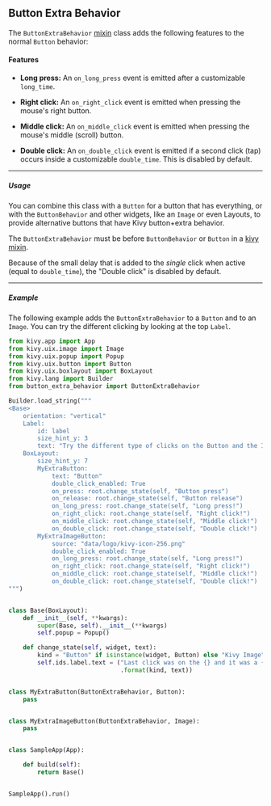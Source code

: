 ## Button Extra Behavior

The `ButtonExtraBehavior` [mixin](https://en.wikipedia.org/wiki/Mixin)
class adds the following features to the normal `Button` behavior:

#### Features

* **Long press:** An `on_long_press` event is emitted after a customizable
  `long_time`.

* **Right click:** An `on_right_click` event is emitted when pressing the
  mouse's right button.

* **Middle click:** An `on_middle_click` event is emitted when pressing the
  mouse's middle (scroll) button.

* **Double click:** An `on_double_click` event is emitted if a second click
  (tap) occurs inside a customizable `double_time`. This is disabled by
  default.
___

##### Usage

You can combine this class with a `Button` for a button that has everything,
or with the `ButtonBehavior` and other widgets, like an `Image` or even Layouts,
to provide alternative buttons that have Kivy button+extra behavior.

The `ButtonExtraBehavior` must be before `ButtonBehavior` or `Button` in a
[kivy mixin](https://kivy.org/doc/stable/api-kivy.uix.behaviors.html).

Because of the small delay that is added to the _single_ click when active (equal
to `double_time`), the "Double click" is disabled by default.
___

##### Example

The following example adds the `ButtonExtraBehavior` to a `Button` and to an
`Image`. You can try the different clicking by looking at the top `Label`.

```python
from kivy.app import App
from kivy.uix.image import Image
from kivy.uix.popup import Popup
from kivy.uix.button import Button
from kivy.uix.boxlayout import BoxLayout
from kivy.lang import Builder
from button_extra_behavior import ButtonExtraBehavior

Builder.load_string("""
<Base>
    orientation: "vertical"
    Label:
        id: label
        size_hint_y: 3
        text: "Try the different type of clicks on the Button and the Image"
    BoxLayout:
        size_hint_y: 7
        MyExtraButton:
            text: "Button"
            double_click_enabled: True
            on_press: root.change_state(self, "Button press")
            on_release: root.change_state(self, "Button release")
            on_long_press: root.change_state(self, "Long press!")
            on_right_click: root.change_state(self, "Right click!")
            on_middle_click: root.change_state(self, "Middle click!")
            on_double_click: root.change_state(self, "Double click!")
        MyExtraImageButton:
            source: "data/logo/kivy-icon-256.png"
            double_click_enabled: True
            on_long_press: root.change_state(self, "Long press!")
            on_right_click: root.change_state(self, "Right click!")
            on_middle_click: root.change_state(self, "Middle click!")
            on_double_click: root.change_state(self, "Double click!")
""")


class Base(BoxLayout):
    def __init__(self, **kwargs):
        super(Base, self).__init__(**kwargs)
        self.popup = Popup()

    def change_state(self, widget, text):
        kind = "Button" if isinstance(widget, Button) else "Kivy Image"
        self.ids.label.text = ("Last click was on the {} and it was a {}"
                               .format(kind, text))


class MyExtraButton(ButtonExtraBehavior, Button):
    pass


class MyExtraImageButton(ButtonExtraBehavior, Image):
    pass


class SampleApp(App):

    def build(self):
        return Base()


SampleApp().run()
```